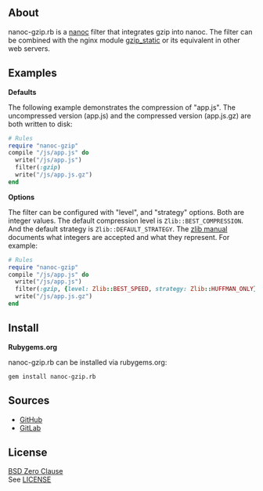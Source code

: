 ## About

nanoc-gzip.rb is a
[nanoc](https://nanoc.app)
filter that integrates gzip into nanoc.
The filter can be combined with the nginx module
[gzip_static](http://nginx.org/en/docs/http/ngx_http_gzip_static_module.html)
or its equivalent in other web servers.

## Examples

**Defaults**

The following example demonstrates the compression of "app.js".
The uncompressed version (app.js) and the compressed version
(app.js.gz) are both written to disk:

```ruby
# Rules
require "nanoc-gzip"
compile "/js/app.js" do
  write("/js/app.js")
  filter(:gzip)
  write("/js/app.js.gz")
end
```

**Options**

The filter can be configured with "level", and
"strategy" options. Both are integer values. The
default compression level is `Zlib::BEST_COMPRESSION`. 
And the default strategy is `Zlib::DEFAULT_STRATEGY`. The
[zlib manual](https://www.zlib.net/manual.html#Constants)
documents what integers are accepted and what
they represent. For example:

``` ruby
# Rules
require "nanoc-gzip"
compile "/js/app.js" do
  write("/js/app.js")
  filter(:gzip, {level: Zlib::BEST_SPEED, strategy: Zlib::HUFFMAN_ONLY})
  write("/js/app.js.gz")
end
```

## Install

**Rubygems.org**

nanoc-gzip.rb can be installed via rubygems.org:

    gem install nanoc-gzip.rb

## Sources

* [GitHub](https://github.com/0x1eef/nanoc-gzip.rb#readme)
* [GitLab](https://gitlab.com/0x1eef/nanoc-gzip.rb#about)

## License

[BSD Zero Clause](https://choosealicense.com/licenses/0bsd/)
<br>
See [LICENSE](./LICENSE)
